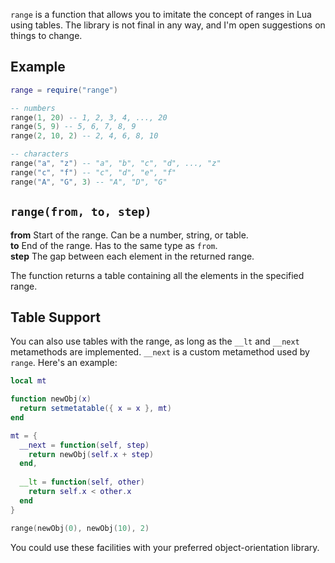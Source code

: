`range` is a function that allows you to imitate the concept of ranges in Lua using tables. The library is not final in any way, and I'm open suggestions on things to change.

## Example

``` lua
range = require("range")

-- numbers
range(1, 20) -- 1, 2, 3, 4, ..., 20
range(5, 9) -- 5, 6, 7, 8, 9
range(2, 10, 2) -- 2, 4, 6, 8, 10

-- characters
range("a", "z") -- "a", "b", "c", "d", ..., "z"
range("c", "f") -- "c", "d", "e", "f"
range("A", "G", 3) -- "A", "D", "G"
```

## `range(from, to, step)`

**from** Start of the range. Can be a number, string, or table.  
**to** End of the range. Has to the same type as `from`.  
**step** The gap between each element in the returned range.

The function returns a table containing all the elements in the specified range.

## Table Support

You can also use tables with the range, as long as the `__lt` and `__next` metamethods are implemented. `__next` is a custom metamethod used by `range`. Here's an example:

``` lua
local mt

function newObj(x)
  return setmetatable({ x = x }, mt)
end

mt = {
  __next = function(self, step)
    return newObj(self.x + step)
  end,
  
  __lt = function(self, other)
    return self.x < other.x
  end
}

range(newObj(0), newObj(10), 2)
```

You could use these facilities with your preferred object-orientation library.
